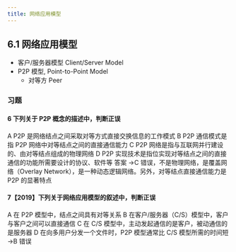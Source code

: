 ```yaml
---
title: 网络应用模型
---
```

## 6.1 网络应用模型

- 客户/服务器模型 Client/Server Model
- P2P 模型, Point-to-Point Model
  - 对等方 Peer

### 习题

#### 6 下列关于 P2P 概念的描述中，判断正误

A P2P 是网络结点之间采取对等方式直接交换信息的工作模式
B P2P 通信模式是指 P2P 网络中对等结点之间的直接通信能力
C P2P 网络是指与互联网并行建设的、由对等结点组成的物理网络
D P2P 实现技术是指位实现对等结点之间的直接通信的功能所需要设计的协议、软件等
答案 →C 错误，不是物理网络，是覆盖网络（Overlay Network），是一种动态逻辑网络。另外，对等结点直接通信能力是 P2P 的显著特点

#### 7【2019】下列关于网络应用模型的叙述中，判断正误

A 在 P2P 模型中，结点之间具有对等关系
B 在客户/服务器（C/S）模型中，客户与客户之间可以直接通信
C 在 C/S 模型中，主动发起通信的是客户，被动通信的是服务器
D 在向多用户分发一个文件时，P2P 模型通常比 C/S 模型所需的时间短 →B 错误
